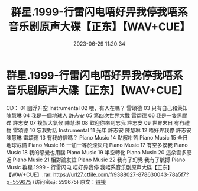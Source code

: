 ﻿---
title: 群星.1999-行雷闪电唔好畀我停我唔系音乐剧原声大碟【正东】【WAV+CUE】
date: 2023-06-29 11:20:34
categories: WAV车载音乐、镜像
tags: 华语中文
---
# 群星.1999-行雷闪电唔好畀我停我唔系音乐剧原声大碟【正东】【WAV+CUE】

CD：
01 幽浮升空 Instrumental
02 喂，有人在嗎？ 雷頌德
03 只有自己和藥知 陳慧琳
04 我是一個地球人 許志安
05 第四次世界大戰 雷頌德
06 我是一隻黑膠碟 許志安
07 複製大氣候 陳慧琳
08 歡迎你來到忘我 許志安
09 世界末日 有冇禮物 雷頌德
10 忘我對話 Instrumental
11 光年 許志安 陳慧琳
12 唔好畀我停 許志安 陳慧琳 雷頌德
13 有我的信嗎？ Piano Music
14 點解咁苦 Piano Music
15 全日地球戒備 Piano Music
16 一加一等於煙灰飛 Piano Music
17 有空多摸我 Piano Music
18 我的感覺也用腦 Piano Music
19 半空轉化 Piano Music
20 這朵雲多麼近 Piano Music
21 相對論友誼 Piano Music
22 我有了幻覺 我冇了脈搏 Piano Music
群星.1999 - 行雷闪电 唔好畀我停 我唔系音乐剧原声大碟【正东】【WAV+CUE】.rar: https://url27.ctfile.com/f/9388027-878630043-78a5f7?p=559675
(访问密码: 559675)
原文：[链接](https://blog.sina.com.cn/s/blog_1647c7e76010312hg.html)